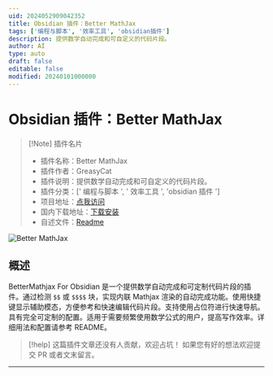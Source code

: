 ```yaml
---
uid: 2024052909042352
title: Obsidian 插件：Better MathJax
tags: ['编程与脚本', '效率工具', 'obsidian插件']
description: 提供数学自动完成和可自定义的代码片段。
author: AI
type: auto
draft: false
editable: false
modified: 20240101000000
---
```


# Obsidian 插件：Better MathJax

> [!Note] 插件名片
> - 插件名称：Better MathJax
> - 插件作者：GreasyCat
> - 插件说明：提供数学自动完成和可自定义的代码片段。
> - 插件分类：[' 编程与脚本 ', ' 效率工具 ', 'obsidian 插件 ']
> - 项目地址：[点我访问](https://github.com/greasycat/BetterMathjax)
> - 国内下载地址：[下载安装](https://pkmer.cn/products/plugin/pluginMarket/?better-mathjax)
> - 自述文件：[Readme](https://ghproxy.net/https://raw.githubusercontent.com/greasycat/BetterMathjax/master/README.md)

![Better MathJax](https://cdn.pkmer.cn/covers/better-mathjax.png!pkmer)

## 概述

BetterMathjax For Obsidian 是一个提供数学自动完成和可定制代码片段的插件。通过检测 `$$` 或 `$$$$` 块，实现内联 Mathjax 渲染的自动完成功能。使用快捷键显示辅助模态，方便参考和快速编辑代码片段。支持使用占位符进行快速导航。具有完全可定制的配置。适用于需要频繁使用数学公式的用户，提高写作效率。详细用法和配置请参考 README。

> [!help]
> 这篇插件文章还没有人贡献，欢迎占坑！
> 如果您有好的想法欢迎提交 PR 或者文末留言。

---



